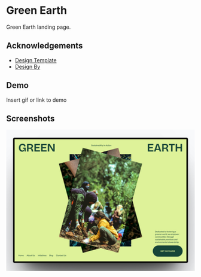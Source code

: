 # Green Earth

Green Earth landing page.

## Acknowledgements

- [Design Template](https://dribbble.com/shots/22509917-Green-Earth-NGO-Organization-Website)
- [Design By](https://dribbble.com/thereal_apk)

## Demo

Insert gif or link to demo

## Screenshots

![App Screenshot](./landing%20page.jpg)
